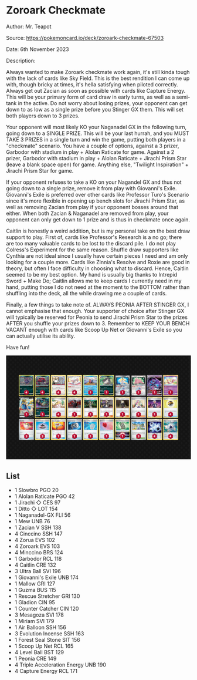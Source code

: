 # Zoroark Checkmate

Author: Mr. Teapot

Source: <https://pokemoncard.io/deck/zoroark-checkmate-67503>

Date: 6th November 2023

Description: 

Always wanted to make Zoroark checkmate work again, it's still kinda tough with the lack of cards like Sky Field. This is the best rendition I can come up with, though bricky at times, it's hella satisfying when piloted correctly. Always get out Zacian as soon as possible with cards like Capture Energy. This will be your primary form of card draw in early turns, as well as a semi-tank in the active. Do not worry about losing prizes, your opponent can get down to as low as a single prize before you Stinger GX them. This will set both players down to 3 prizes.

Your opponent will most likely KO your Naganadel GX in the following turn, going down to a SINGLE PRIZE. This will be your last hurrah, and you MUST TAKE 3 PRIZES in a single turn and win the game, putting both players in a "checkmate" scenario. You have a couple of options, against a 3 prizer, Garbodor with stadium in play + Alolan Raticate for game. Against a 2 prizer, Garbodor with stadium in play + Alolan Raticate + Jirachi Prism Star (leave a blank space open) for game. Anything else, "Twilight Inspiration" + Jirachi Prism Star for game.

If your opponent refuses to take a KO on your Nagandel GX and thus not going down to a single prize, remove it from play with Giovanni's Exile. Giovanni's Exile is preferred over other cards like Professor Turo's Scenario since it's more flexible in opening up bench slots for Jirachi Prism Star, as well as removing Zacian from play if your opponent bosses around that either. When both Zacian & Naganadel are removed from play, your opponent can only get down to 1 prize and is thus in checkmate once again.

Caitlin is honestly a weird addition, but is my personal take on the best draw support to play. First of, cards like Professor's Research is a no go; there are too many valuable cards to be lost to the discard pile. I do not play Colress's Experiment for the same reason. Shuffle draw supporters like Cynthia are not ideal since I usually have certain pieces I need and am only looking for a couple more. Cards like Zinnia's Resolve and Roxie are good in theory, but often I face difficulty in choosing what to discard. Hence, Caitlin seemed to be my best option. My hand is usually big thanks to Intrepid Sword + Make Do; Caitlin allows me to keep cards I currently need in my hand, putting those I do not need at the moment to the BOTTOM rather than shuffling into the deck, all the while drawing me a couple of cards.

Finally, a few things to take note of. ALWAYS PEONIA AFTER STINGER GX, I cannot emphasise that enough. Your supporter of choice after Stinger GX will typically be reserved for Peonia to send Jirachi Prism Star to the prizes AFTER you shuffle your prizes down to 3. Remember to KEEP YOUR BENCH VACANT enough with cards like Scoop Up Net or Giovanni's Exile so you can actually utilise its ability.

Have fun!

![decklist](../../images/PAR/Zoroark%20Checkmate/1-%20Zoroark%20Checkmate.png)

## List

* 1 Slowbro PGO 20
* 1 Alolan Raticate PGO 42
* 1 Jirachi ◇ CES 97
* 1 Ditto ◇ LOT 154
* 1 Naganadel-GX FLI 56
* 1 Mew UNB 76
* 1 Zacian V SSH 138
* 4 Cinccino SSH 147
* 4 Zorua EVS 102
* 4 Zoroark EVS 103
* 4 Minccino BRS 124
* 1 Garbodor RCL 118
* 4 Caitlin CRE 132
* 3 Ultra Ball SVI 196
* 1 Giovanni's Exile UNB 174
* 1 Mallow GRI 127
* 1 Guzma BUS 115
* 1 Rescue Stretcher GRI 130
* 1 Gladion CIN 95
* 1 Counter Catcher CIN 120
* 3 Mesagoza SVI 178
* 1 Miriam SVI 179
* 1 Air Balloon SSH 156
* 3 Evolution Incense SSH 163
* 1 Forest Seal Stone SIT 156
* 1 Scoop Up Net RCL 165
* 4 Level Ball BST 129
* 1 Peonia CRE 149
* 4 Triple Acceleration Energy UNB 190
* 4 Capture Energy RCL 171
